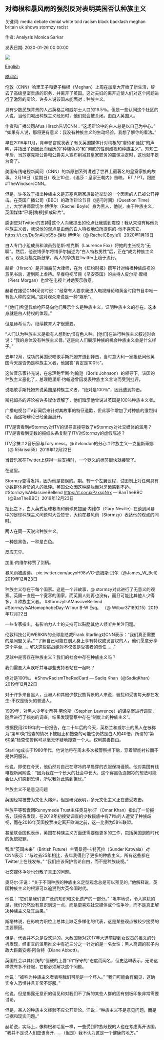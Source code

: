 ## 对梅根和暴风雨的强烈反对表明英国否认种族主义

关键词: media debate denial white told racism black backlash meghan britain uk shows stormzy racist

作者: Analysis Monica Sarkar

发表日期: 2020-01-26 00:00:00

![](https://cdn.cnn.com/cnnnext/dam/assets/200116061943-meghan-markle-stormzy-split-super-tease.jpg)

[English](The%20backlash%20against%20Meghan%20and%20Stormzy%20shows%20that%20Britain%20is%20in%20denial%20about%20racism.md)

[原网页](https://edition.cnn.com/2020/01/26/uk/uk-meghan-stormzy-racism-denial-intl-gbr/index.html)

伦敦（CNN）哈里王子和妻子梅根（Meghan）上周在加拿大开始了新生活，辞去了高级皇室贵族的职务，并离开了英国。这对夫妇的离开迫使人们对这个问题进行了激烈的辩论，许多人说该国未能面对：种族主义。

具有少数民族背景的人占英格兰和威尔士人口的19.5％。但是一些认同这个社区的人说，当他们喊出种族主义经历时，他们就会被关闭。由白人英国人。

作者和广播公司Afua Hirsch告诉CNN：“这场辩论中的白人总是以自己为中心。” “如果有人说，那将更有意义：我没有种族主义的生动经验。我想了解你的看法。”

早在2016年11月，肯辛顿宫就发表了有关英国媒体针对梅根的“虐待和骚扰”的声明，并指出了她因此而经历的“种族色彩”和“彻底的性别歧视和种族主义”。短短三年后，当苏塞克斯公爵和公爵夫人宣布削减其皇家职务的震惊决定时，这也就不足为奇了。

美国有线电视新闻网（CNN）的新原创系列讲述了世界上最著名的皇室家族的故事。 2月16日（星期日）晚上10点，《温莎：皇家王朝内》首映。 ET / PT。跟随\#TheWindsorsCNN。

但是，许多敢于指出种族主义是苏塞克斯家族最近举动的一个因素的人已被公开抨击。在英国广播公司（BBC）的政治辩论节目《提问时间》（Question Time）上，大学讲师雷切尔·博伊尔（Rachel Boyle）身为黑人，他说，由于种族主义，英国媒体“已将[梅根]撕成碎片”。

感谢您对Twitter的支持💜这个人向我提出的论点让我感到震惊！我从来没有称他为种族主义者，我说他的观点是由他的白人特权地位所提供的-他不喜欢它。 https://t.co/Du6nAUoS5o-瑞秋·博伊尔（@ RachelCBoyle1）2020年1月16日

白人专门小组成员和演员劳伦斯·福克斯（Laurence Fox）将她的主张视为“无聊”。然后，他说博伊尔将博伊尔描述为“白人特权男性”后，正在“成为种族主义者”。观众为福克斯鼓掌，两人的争执在Twitter上趋于流行。

赫希（Hirsch）是非洲裔前大律师，在为《纽约时报》撰写针对梅根种族歧视的意见书后，遭到网上虐待。早餐电视节目《早安英国》的主持人皮尔斯·摩根（Piers Morgan）也曾在电视上对她表示敬意。

赫希在接受CNN采访时说：“经常有人要求我进入电视辩论和黄金时段节目中唯一有色人种的空间。”这对观众来说是一种“娱乐”。

“ [他们]希望我单枪匹马向他们展示什么是种族主义，证明种族主义的存在。这本身就是白人特权的体现。”

但是赫希认为，继续教育人才很重要。

“人们认为种族主义是指有人想到仇恨有色人种。[他们]在进行种族主义叙述时会说：“我的身体没有种族主义骨。”这是向人们展示种族的机会种族主义会是什么样子。”

去年12月，成功的英国说唱歌手斯托姆齐遭到抨击，当时意大利一家报纸问他英国今天是否仍是种族主义者，他回答“肯定是100％”。

这位音乐家补充说，在总理鲍里斯·约翰逊（Boris Johnson）的领导下，该国的种族主义恶化了，总理鲍里斯·约翰逊曾因发表种族主义言论而受到批评。

说唱歌手斯托姆齐说英国是种族主义者，“绝对是100％”，因此遭到抨击。

斯托姆齐的评论被许多媒体误解了，他们暗示他曾说过英国是100％种族主义者。

广播电视台ITV新闻后来针对其故事的特征道歉，但此事件增加了对种族的激烈辩论，而这场辩论已经全面展开。

ITV是否看到\#Stormzy对ITV的误导直接导致了\#Stormzy对社交媒体的滥用？ ITV是否看到无数的报纸头条复制了ITV对Stormzy的虚假陈述？

ITV涂抹＃2音乐家与Tory mess。@ itvlondon的分心＃种族主义—克里斯蒂娜（@ 55krissi55）2019年12月22日

当音乐家在Twitter上获得一些支持时，一个贬义的标签很快就接管了。

在这里。



Stormzy变得发抖，因为他是错误的。期。有一个左翼议程，试图制止对任何具有少数群体身份的人的批评。英国公众因这种腐烂而对牙齿感到不适。 \#StormzyIsAMassiveBellend https://t.co/uxPzxsgNrx — BanTheBBC（@BanTheBBC）2019年12月23日

相比之下，白人英式足球教练和前球员加里·内维尔（Gary Neville）在谈到风暴中的足球种族主义问题时大受赞誉，大约在暴风雨（Stormzy）表达他的观点的同时。

两人在同一天说出种族主义。

一种是黑色，一种是白色。

反应无异。

加里·内维尔称赞了剑柄。

暴风雨被虐待。 pic.twitter.com/aeyxH98vVC-詹姆斯·贝尔（@James_W_Bell）2019年12月23日

种族主义存在于每个国家。这是一个非故事，@ stormzy对此进行了无意义的观察。英国一直是一个宽容的国家，而英国人则再也没有，而且可能比其他人少得多，＃种族主义者。 \#StormzyIsAMassiveBellend \#StormzyIsAHomophobeDay-Wilbur B-W Esq。 （@ Wilbur37189215）2019年12月22日

一些专家指出，有影响力人士的支持可以鼓励其他人倾听并关注问题。

伦敦科技公司WERKIN的全球副总裁Frank Starling对CNN表示：“我们真正需要的是同盟关系。” “了解自己可能在别人身上享有特权或发言权的人，他们愿意分享这个平台……解决这些挑战绝对不仅仅是受害者的责任……”

足球中是否存在种族主义？我们的社会中存在种族主义吗？



我们需要大声疾呼并与那些支持者站在一起吗？



绝对是100％。 \#ShowRacismTheRedCard — Sadiq Khan（@SadiqKhan）2019年12月22日

对于许多来自黑人，亚洲人和其他少数民族背景的人来说，骚扰和受害每天都在发生-不仅是街头的普通人。

1999年，对黑人少年史蒂芬·劳伦斯（Stephen Lawrence）的谋杀案进行调查，随后进行了拙劣的调查，结果发现警察中存在“制度上的种族主义”。

根据民用2019年的一份报告，在二十年后的今天，英格兰和威尔士的黑人在被称为“第60条”检查的情况下被阻止和搜查的可能性仍然是白人的40倍，所谓的“第60条”检查使警察可以毫无怀疑地搜查一个人。权利慈善自由。

Starling成长于1980年代，他说他将在周末多次被警察拦下后，穿着智能衬衫而不是休闲服装。

他说，即使在今天，他仍然对自己在寒冷的早晨穿的衣服保持谨慎。他对美国有线电视新闻网说：“因为我在一个长大的社会中长大，这个穿黑色连帽衫的想法可能会让人们感到恐惧，所以我对此感到担忧。”

种族主义不是意见问题

英国经常被誉为文化大熔炉。但是研究表明，多元文化主义正在遭受攻击。

种族平等智囊团Runnymede Trust主任奥马尔·汗（Omar Khan）指出了一份报告，该报告发现，在2019年初接受调查的少数民族中有71％的人遭受了种族歧视，而在2016年英国投票决定离开欧洲之前，这一比例为58％联盟。

甚至联合国也表示，英国在种族主义方面还需要做更多的工作，包括英国退欧时代的仇恨犯罪。

智库“英国未来”（British Future）主管桑德·卡特瓦拉（Sunder Katwala）对CNN表示：“与过去25年相比，去年我得到了更多的种族主义，所有这些都在Twitter上在线发布。” “我们应该保护言论自由，而不是种族歧视。”

社交媒体争吵也分散了真正的问题。

奥马尔·汗说：“关于不同种族的种族主义定型观念总是可以预见的，”他解释说，英国种族主义的根源可以追溯到大英帝国时代。

他说：“它们是我们更广泛的知识和文化遗产的一部分。” “坦率地说，令人尴尬的是，我们仍然没有意识到这一点，而是更喜欢社交媒体或个性争吵，而不是真正解决种族主义及其后果。”

斯塔林说，在影响力职位上总体上缺乏多样化的代表，这是某些观点被较少接受的主要原因。

但是，代表并不总是受欢迎的。大赦国际对2017年大选前提到女议员的推文的分析发现，经审查的滥用推文中有近三分之一针对的是一名女性：黑人高调的影子内政大臣戴安娜·阿伯特（Diane Abbott）。

英国社会以其传统的“僵硬的上唇”和“保守的”态度而闻名，但史达琳表示，无论这样做有多不舒服，它都必须解决这个问题。

他说：“被称为种族主义者表明我们可能是一个坏人。” “我们可能会有偏见，这确实令人恐惧并且非常不舒服。”

他说，但是揭露无意识的偏见和对我们不了解的某些人群的固有刻板印象非常需要讨论。

但是，某人的种族主义经验不应公开辩论。汗说：“种族主义不是意见问题，而是证据和现实问题。”

赫希说，实际上，像梅根和哈里一样，一些受到种族歧视的人也在考虑离开该国。 “我并不是说人们应该离开……（但是）我不认为这是一个健康的地方。”